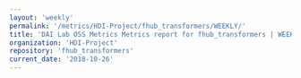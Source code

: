 ```yaml
---
layout: 'weekly'
permalink: '/metrics/HDI-Project/fhub_transformers/WEEKLY/'
title: 'DAI Lab OSS Metrics Metrics report for fhub_transformers | WEEKLY-REPORT-2018-10-26'
organization: 'HDI-Project'
repository: 'fhub_transformers'
current_date: '2018-10-26'
---
```

